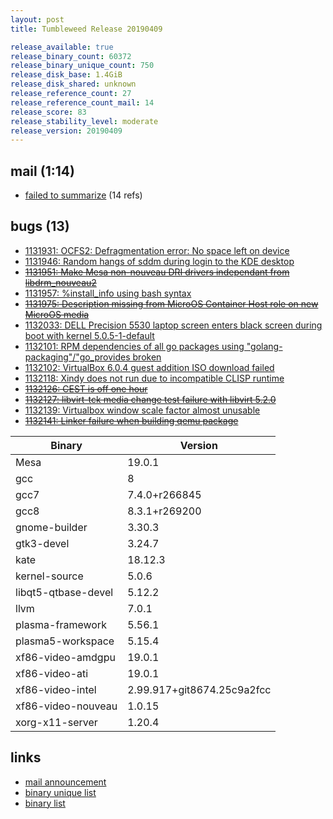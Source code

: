 ```yaml
---
layout: post
title: Tumbleweed Release 20190409

release_available: true
release_binary_count: 60372
release_binary_unique_count: 750
release_disk_base: 1.4GiB
release_disk_shared: unknown
release_reference_count: 27
release_reference_count_mail: 14
release_score: 83
release_stability_level: moderate
release_version: 20190409
---
```


## mail (1:14)

- [failed to summarize](https://lists.opensuse.org/opensuse-factory/2019-04/msg00199.html) (14 refs)

## bugs (13)

<!--more-->

- [1131931: OCFS2:  Defragmentation error: No space left on device](https://bugzilla.opensuse.org/show_bug.cgi?id=1131931)
- [1131946: Random hangs of sddm during login to the KDE desktop](https://bugzilla.opensuse.org/show_bug.cgi?id=1131946)
- ~~[1131951: Make Mesa non-nouveau DRI drivers independant from libdrm_nouveau2](https://bugzilla.opensuse.org/show_bug.cgi?id=1131951)~~
- [1131957: %install_info using bash syntax](https://bugzilla.opensuse.org/show_bug.cgi?id=1131957)
- ~~[1131975: Description missing from MicroOS Container Host role on new MicroOS media](https://bugzilla.opensuse.org/show_bug.cgi?id=1131975)~~
- [1132033: DELL Precision 5530 laptop screen enters black screen during boot with kernel 5.0.5-1-default](https://bugzilla.opensuse.org/show_bug.cgi?id=1132033)
- [1132101: RPM dependencies of all go packages using "golang-packaging"/"go_provides broken](https://bugzilla.opensuse.org/show_bug.cgi?id=1132101)
- [1132102: VirtualBox 6.0.4 guest addition ISO download failed](https://bugzilla.opensuse.org/show_bug.cgi?id=1132102)
- [1132118: Xindy does not run due to incompatible CLISP runtime](https://bugzilla.opensuse.org/show_bug.cgi?id=1132118)
- ~~[1132126: CEST is off one hour](https://bugzilla.opensuse.org/show_bug.cgi?id=1132126)~~
- ~~[1132127: libvirt-tck media change test failure with libvirt 5.2.0](https://bugzilla.opensuse.org/show_bug.cgi?id=1132127)~~
- [1132139: Virtualbox window scale factor almost unusable](https://bugzilla.opensuse.org/show_bug.cgi?id=1132139)
- ~~[1132141: Linker failure when building qemu package](https://bugzilla.opensuse.org/show_bug.cgi?id=1132141)~~

Binary | Version
--- | ---
Mesa | 19.0.1
gcc | 8
gcc7 | 7.4.0+r266845
gcc8 | 8.3.1+r269200
gnome-builder | 3.30.3
gtk3-devel | 3.24.7
kate | 18.12.3
kernel-source | 5.0.6
libqt5-qtbase-devel | 5.12.2
llvm | 7.0.1
plasma-framework | 5.56.1
plasma5-workspace | 5.15.4
xf86-video-amdgpu | 19.0.1
xf86-video-ati | 19.0.1
xf86-video-intel | 2.99.917+git8674.25c9a2fcc
xf86-video-nouveau | 1.0.15
xorg-x11-server | 1.20.4

## links

- [mail announcement](https://lists.opensuse.org/opensuse-factory/2019-04/msg00184.html)
- [binary unique list](http://download.opensuse.org/history/20190409/rpm.unique.list)
- [binary list](http://download.opensuse.org/history/20190409/rpm.list)
